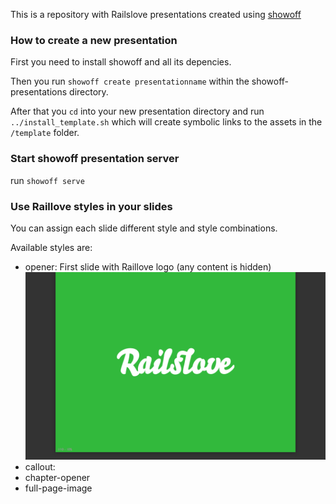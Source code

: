 This is a repository with Railslove presentations created using [showoff](https://github.com/schacon/showoff)

### How to create a new presentation

First you need to install showoff and all its depencies.

Then you run `showoff create presentationname` within the showoff-presentations directory.

After that you `cd` into your new presentation directory and run `../install_template.sh` which will create symbolic links to the assets in the `/template` folder.

### Start showoff presentation server
run `showoff serve`

### Use Raillove styles in your slides
You can assign each slide different style and style combinations.

Available styles are:

* opener: First slide with Raillove logo (any content is hidden)
[<img src="template/readme-images/opener.png">](template/readme-images/opener.png)
* callout:
* chapter-opener
* full-page-image